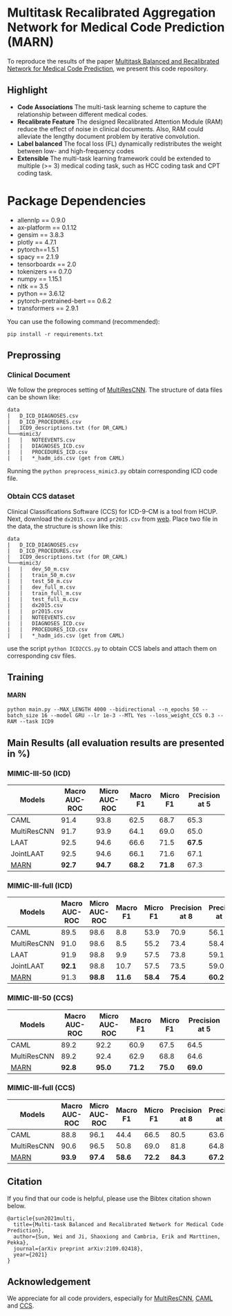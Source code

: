 # Multitask Recalibrated Aggregation Network for Medical Code Prediction (MARN)
To reproduce the results of the paper [Multitask Balanced and Recalibrated Network for Medical Code Prediction](https://arxiv.org/abs/2109.02418), we present this code repository.

## Highlight

- **Code Associations** The multi-task learning scheme to capture the relationship between different medical codes. 
- **Recalibrate Feature** The designed Recalibrated Attention Module (RAM) reduce the effect of noise in clinical documents. Also, RAM could alleviate the lengthy document problem by iterative convolution. 
- **Label balanced** The focal loss (FL) dynamically redistributes the weight between low- and high-frequency codes
- **Extensible** The multi-task learning framework could be extended to multiple (>= 3) medical coding task, such as HCC coding task and CPT coding task. 

# Package Dependencies

* allennlp == 0.9.0
* ax-platform == 0.1.12
* gensim == 3.8.3
* plotly == 4.7.1
* pytorch==1.5.1
* spacy == 2.1.9
* tensorboardx == 2.0
* tokenizers == 0.7.0
* numpy == 1.15.1
* nltk == 3.5
* python == 3.6.12
* pytorch-pretrained-bert == 0.6.2
* transformers == 2.9.1

You can use the following command (recommended):
~~~
pip install -r requirements.txt
~~~

## Preprossing 

### Clinical Document

We follow the preproces setting of [MultiResCNN](https://github.com/foxlf823/Multi-Filter-Residual-Convolutional-Neural-Network). The structure of data files can be shown like:
```
data
|   D_ICD_DIAGNOSES.csv
|   D_ICD_PROCEDURES.csv
|   ICD9_descriptions.txt (for DR_CAML)
└───mimic3/
|   |   NOTEEVENTS.csv
|   |   DIAGNOSES_ICD.csv
|   |   PROCEDURES_ICD.csv
|   |   *_hadm_ids.csv (get from CAML)
```
Running the ```python preprocess_mimic3.py``` obtain corresponding ICD code file.

### Obtain CCS dataset

Clinical Classifications Software (CCS) for ICD-9-CM is a tool from HCUP.
Next, download the ```dx2015.csv``` and ```pr2015.csv``` from [web](https://www.hcup-us.ahrq.gov/toolssoftware/ccs/Single_Level_CCS_2015.zip). Place two file in the data, the structure is shown like this:

```
data
|   D_ICD_DIAGNOSES.csv
|   D_ICD_PROCEDURES.csv
|   ICD9_descriptions.txt (for DR_CAML)
└───mimic3/
|   |   dev_50_m.csv
|   |   train_50_m.csv
|   |   test_50_m.csv
|   |   dev_full_m.csv
|   |   train_full_m.csv
|   |   test_full_m.csv
|   |   dx2015.csv
|   |   pr2015.csv
|   |   NOTEEVENTS.csv
|   |   DIAGNOSES_ICD.csv
|   |   PROCEDURES_ICD.csv
|   |   *_hadm_ids.csv (get from CAML)
```
use the script ```python ICD2CCS.py``` to obtain CCS labels and attach them on corresponding csv files.

## Training

#### MARN
~~~
python main.py --MAX_LENGTH 4000 --bidirectional --n_epochs 50 --batch_size 16 --model GRU --lr 1e-3 --MTL Yes --loss_weight_CCS 0.3 --RAM --task ICD9
~~~

## Main Results (all evaluation results are presented in %)
### MIMIC-III-50 (ICD)

| Models     |  Macro AUC-ROC |  Micro AUC-ROC | Macro F1 | Micro F1 |  Precision at 5 |
|--------------|-----------|-----------|-----------|--------------|-----------------------|
|CAML | 91.4 | 93.8 | 62.5 | 68.7 | 65.3 |
|MultiResCNN| 91.7 | 93.9 | 64.1 | 69.0 | 65.0 |
|LAAT| 92.5 | 94.6 | 66.6 | 71.5 | **67.5**|
|JointLAAT| 92.5 | 94.6 | 66.1 | 71.6 | 67.1 |
|[MARN](https://drive.google.com/file/d/1oiiXfw9sn3b21nfqpQSIovxRXLhgMrxZ/view?usp=sharing)    | **92.7** | **94.7** | **68.2** | **71.8** | 67.3 |

### MIMIC-III-full (ICD)

| Models     |  Macro AUC-ROC |  Micro AUC-ROC | Macro F1 | Micro F1 |  Precision at 8  |  Precision at 15  |
|--------------|-----------|-----------|-----------|--------------|-----------------------|-----|
|CAML| 89.5 | 98.6 | 8.8 | 53.9 | 70.9 | 56.1 |
|MultiResCNN| 91.0 | 98.6 | 8.5 | 55.2 | 73.4 | 58.4 |
|LAAT| 91.9 | 98.8 | 9.9 | 57.5 | 73.8 | 59.1 |
|JointLAAT| **92.1** | 98.8 | 10.7 | 57.5 | 73.5 | 59.0 |
|[MARN](https://drive.google.com/file/d/1wwOdb8PDC1N0eOJUP3y4cJ2h6WLZHwjI/view?usp=sharing)    | 91.3 | **98.8** | **11.6** | **58.4** | **75.4** | **60.2** |

### MIMIC-III-50 (CCS)

| Models     |  Macro AUC-ROC |  Micro AUC-ROC | Macro F1 | Micro F1 |  Precision at 5 |
|--------------|-----------|-----------|-----------|--------------|-----------------------|
|CAML | 89.2 | 92.2 | 60.9 | 67.5 | 64.5 |
|MultiResCNN | 89.2 | 92.4 | 62.9 | 68.8 | 64.6 |
|[MARN](https://drive.google.com/file/d/1oiiXfw9sn3b21nfqpQSIovxRXLhgMrxZ/view?usp=sharing)   | **92.8** |  **95.0** |	 **71.2**	|  **75.0**	|  **69.0** |

### MIMIC-III-full (CCS)

| Models     |  Macro AUC-ROC |  Micro AUC-ROC | Macro F1 | Micro F1 |  Precision at 8  |  Precision at 15  |
|--------------|-----------|-----------|-----------|--------------|-----------------------|-----|
|CAML| 88.8 | 96.1 | 44.4 | 66.5 | 80.5 | 63.6 |
|MultiResCNN| 90.6 | 96.5 | 50.8 | 69.0 | 81.8 | 64.8 |
|[MARN](https://drive.google.com/file/d/1wwOdb8PDC1N0eOJUP3y4cJ2h6WLZHwjI/view?usp=sharing)    |  **93.9** |  **97.4** |  **58.6** |  **72.2** |  **84.3** |  **67.2** |

## Citation
If you find that our code is helpful, please use the Bibtex citation shown below.

    @article{sun2021multi,
      title={Multi-task Balanced and Recalibrated Network for Medical Code Prediction},
      author={Sun, Wei and Ji, Shaoxiong and Cambria, Erik and Marttinen, Pekka},
      journal={arXiv preprint arXiv:2109.02418},
      year={2021}
    }

## Acknowledgement
We appreciate for all code providers, especially for [MultiResCNN](https://github.com/foxlf823/Multi-Filter-Residual-Convolutional-Neural-Network), [CAML](https://github.com/jamesmullenbach/caml-mimic) and [CCS](https://www.hcup-us.ahrq.gov/toolssoftware/ccs/ccs.jsp).

